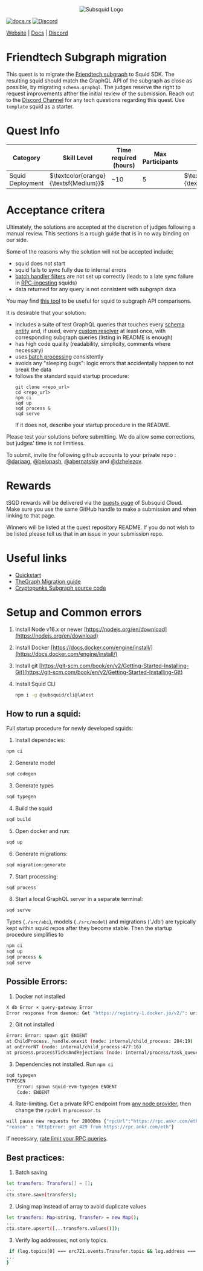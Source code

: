 <p align="center">
<picture>
    <source srcset="https://uploads-ssl.webflow.com/63b5a9958fccedcf67d716ac/64662df3a5a568fd99e3600c_Squid_Pose_1_White-transparent-slim%201.png" media="(prefers-color-scheme: dark)">
    <img src="https://uploads-ssl.webflow.com/63b5a9958fccedcf67d716ac/64662df3a5a568fd99e3600c_Squid_Pose_1_White-transparent-slim%201.png" alt="Subsquid Logo">
</picture>
</p>

[![docs.rs](https://docs.rs/leptos/badge.svg)](https://docs.subsquid.io/)
[![Discord](https://img.shields.io/discord/1031524867910148188?color=%237289DA&label=discord)](https://discord.gg/subsquid)

[Website](https://subsquid.io) | [Docs](https://docs.subsquid.io/) | [Discord](https://discord.gg/subsquid)

# Friendtech Subgraph migration

This quest is to migrate the [Friendtech subgraph](https://github.com/balakhonoff/awesome-subgraphs/tree/main/friendtech-by-chainstack) to Squid SDK. The resulting squid should match the GraphQL API of the subgraph as close as possible, by migrating `schema.graphql`. The judges reserve the right to request improvements afther the initial review of the submission. Reach out to the [Discord Channel]( https://discord.com/channels/857105545135390731/1155812879770058783) for any tech questions regarding this quest. Use ```template``` squid as a starter.

# Quest Info

| Category         | Skill Level                           | Time required (hours) | Max Participants | Reward                                | Status |
| ---------------- | ------------------------------------- | --------------------- | ---------------- | ------------------------------------- | ------ |
| Squid Deployment | $\textcolor{orange}{\textsf{Medium}}$ | ~10                   | 5                | $\textcolor{red}{\textsf{750tSQD}}$  | open   |

# Acceptance critera

Ultimately, the solutions are accepted at the discretion of judges following a manual review. This sections is a rough guide that is in no way binding on our side.

Some of the reasons why the solution will not be accepted include:
- squid does not start
- squid fails to sync fully due to internal errors
- [batch handler filters](https://docs.subsquid.io/evm-indexing/configuration/caveats/) are not set up correctly (leads to a late sync failure in [RPC-ingesting](https://docs.subsquid.io/evm-indexing/evm-processor/#rpc-ingestion) squids)
- data returned for any query is not consistent with subgraph data

You may find [this tool](https://github.com/abernatskiy/compareGraphQL) to be useful for squid to subgraph API comparisons.

It is desirable that your solution:
- includes a suite of test GraphQL queries that touches every [schema entity](https://docs.subsquid.io/store/postgres/schema-file/entities/) and, if used, every [custom resolver](https://docs.subsquid.io/graphql-api/custom-resolvers/) at least once, with corresponding subgraph queries (listing in README is enough)
- has high code quality (readability, simplicity, comments where necessary)
- uses [batch processing](https://docs.subsquid.io/basics/batch-processing/) consistently
- avoids any "sleeping bugs": logic errors that accidentally happen to not break the data
- follows the standard squid startup procedure:
  ```
  git clone <repo_url>
  cd <repo_url>
  npm ci
  sqd up
  sqd process &
  sqd serve
  ```
  If it does not, describe your startup procedure in the README.

Please test your solutions before submitting. We do allow some corrections, but judges' time is not limitless.

To submit, invite the following github accounts to your private repo : [@dariaag](https://github.com/dariaag), [@belopash](https://github.com/belopash), [@abernatskiy](https://github.com/abernatskiy) and [@dzhelezov](https://github.com/dzhelezov).

# Rewards

tSQD rewards will be delivered via the [quests page](https://app.subsquid.io/quests) of Subsquid Cloud. Make sure you use the same GitHub handle to make a submission and when linking to that page.

Winners will be listed at the quest repository README. If you do not wish to be listed please tell us that in an issue in your submission repo.

# Useful links

- [Quickstart](https://docs.subsquid.io/deploy-squid/quickstart/)
- [TheGraph Migration guide](https://docs.subsquid.io/migrate/migrate-subgraph/)
- [Cryptopunks Subgraph source code](https://github.com/itsjerryokolo/CryptoPunks)

# Setup and Common errors

1. Install Node v16.x or newer [https://nodejs.org/en/download](https://nodejs.org/en/download)
2. Install Docker [https://docs.docker.com/engine/install/](https://docs.docker.com/engine/install/)
3. Install git [https://git-scm.com/book/en/v2/Getting-Started-Installing-Git](https://git-scm.com/book/en/v2/Getting-Started-Installing-Git)
4. Install Squid CLI

    ```bash
    npm i -g @subsquid/cli@latest
    ```

## How to run a squid:

Full startup procedure for newly developed squids:

1. Install dependecies:

```bash
npm ci
```

2. Generate model

```bash
sqd codegen
```

3. Generate types

```bash
sqd typegen
```

4. Build the squid

```bash
sqd build
```

5. Open docker and run:

```bash
sqd up
```

6. Generate migrations:

```bash
sqd migration:generate
```

7. Start processing:

```bash
sqd process
```

8. Start a local GraphQL server in a separate terminal:

```bash
sqd serve
```

Types (`./src/abi`), models (`./src/model`) and migrations ('./db') are typically kept within squid repos after they become stable. Then the startup procedure simplifies to
```bash
npm ci
sqd up
sqd process &
sqd serve
```

## Possible Errors:

1. Docker not installed

```bash
X db Error × query-gateway Error
Error response from daemon: Get "https://registry-1.docker.jo/v2/": uri ting to 127.0.0.1:8888: dial cp 127.0.0.1:8888: connectex: No connection
```

2. Git not installed

```bash
Error: Error: spawn git ENOENT
at ChildProcess._handle.onexit (node: internal/child_process: 284:19)
at onErrorNT (node: internal/child_process:477:16)
at process.processTicksAndRejections (node: internal/process/task_queues:82:21)
```

3. Dependencies not installed. Run `npm ci`

```bash
sqd typegen
TYPEGEN
    Error: spawn squid-evm-typegen ENOENT
    Code: ENOENT
```

4. Rate-limiting. Get a private RPC endpoint from [any node provider](https://ethereumnodes.com), then change the `rpcUrl` in `processor.ts`

```bash
will pause new requests for 20000ms {"rpcUrl":"https://rpc.ankr.com/eth",
"reason" : "HttpError: got 429 from https://rpc.ankr.com/eth"}
```
   If necessary, [rate limit your RPC queries](https://docs.subsquid.io/evm-indexing/configuration/initialization/#set-data-source).

## Best practices:

1. Batch saving
```bash
let transfers: Transfers[] = [];
...
ctx.store.save(transfers);
```

2. Using map instead of array to avoid duplicate values
```bash
let transfers: Map<string, Transfer> = new Map();
...
ctx.store.upsert([...transfers.values()]);
```
3. Verify log addresses, not only topics.
```bash
 if (log.topics[0] === erc721.events.Transfer.topic && log.address === CONTRACT_ADDRESS) {
...
}
```
